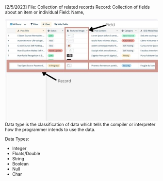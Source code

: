 [2/5/2023]
File: Collection of related records 
Record: Collection of fields about an item or individual
Field: Name, 

![](images/Pasted%20image%2020230502130049.png)
Data type is the classification of data which tells the compiler or interpreter how the programmer intends to use the data. 

Data Types:
- Integer
- Floats/Double
- String
- Boolean
- Null
- Char